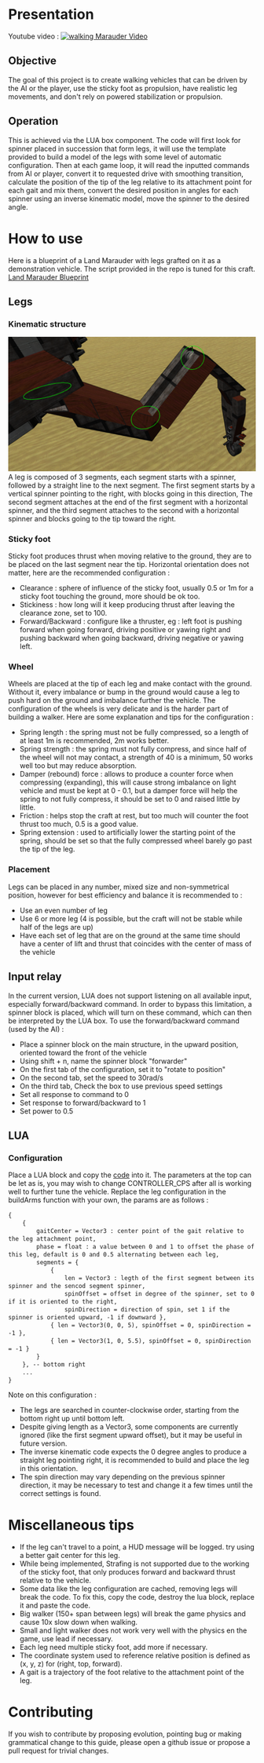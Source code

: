 # Presentation
Youtube video :
[![walking Marauder Video](http://img.youtube.com/vi/1kIcjcPTpyM/0.jpg)](https://www.youtube.com/watch?v=1kIcjcPTpyM "Land Marauder Demo")
## Objective
The goal of this project is to create walking vehicles that can be driven by the AI or the player, 
use the sticky foot as propulsion, have realistic leg movements, 
and don't rely on powered stabilization or propulsion.
## Operation
This is achieved via the LUA box component. 
The code will first look for spinner placed in succession that form legs, 
it will use the template provided to build a model of the legs with some level of automatic configuration.
Then at each game loop, it will read the inputted commands from AI or player, 
convert it to requested drive with smoothing transition,
calculate the position of the tip of the leg relative to its attachment point for each gait and mix them,
convert the desired position in angles for each spinner using an inverse kinematic model,
move the spinner to the desired angle.
# How to use
Here is a blueprint of a Land Marauder with legs grafted on it as a demonstration vehicle. 
The script provided in the repo is tuned for this craft.
[Land Marauder Blueprint](resources/Land_Marauder.blueprint)
## Legs
### Kinematic structure
![leg](resources/leg-joint.png "Leg With Joints")
A leg is composed of 3 segments, each segment starts with a spinner, followed by a straight line to the next segment.
The first segment starts by a vertical spinner pointing to the right, with blocks going in this direction,
The second segment attaches at the end of the first segment with a horizontal spinner, 
and the third segment attaches to the second with a horizontal spinner and blocks going to the tip toward the right.
### Sticky foot
Sticky foot produces thrust when moving relative to the ground, they are to be placed on the last segment near the tip.
Horizontal orientation does not matter, here are the recommended configuration :
* Clearance : sphere of influence of the sticky foot, usually 0.5 or 1m for a sticky foot touching the ground, more should be ok too.
* Stickiness : how long will it keep producing thrust after leaving the clearance zone, set to 100.
* Forward/Backward : configure like a thruster, eg : left foot is pushing forward when going forward, driving positive or yawing right and pushing backward when going backward, driving negative or yawing left.
### Wheel
Wheels are placed at the tip of each leg and make contact with the ground. 
Without it, every imbalance or bump in the ground would cause a leg to push hard on the ground 
and imbalance further the vehicle.
The configuration of the wheels is very delicate and is the harder part of building a walker.
Here are some explanation and tips for the configuration :
* Spring length : the spring must not be fully compressed, so a length of at least 1m is recommended, 2m works better.
* Spring strength : the spring must not fully compress, and since half of the wheel will not may contact, a strength of 40 is a minimum, 50 works well too but may reduce absorption.
* Damper (rebound) force : allows to produce a counter force when compressing (expanding), this will cause strong imbalance on light vehicle and must be kept at 0 - 0.1, but a damper force will help the spring to not fully compress, it should be set to 0 and raised little by little.
* Friction : helps stop the craft at rest, but too much will counter the foot thrust too much, 0.5 is a good value.
* Spring extension : used to artificially lower the starting point of the spring, should be set so that the fully compressed wheel barely go past the tip of the leg.
### Placement
Legs can be placed in any number, mixed size and non-symmetrical position, however for best efficiency and balance
it is recommended to :
* Use an even number of leg
* Use 6 or more leg (4 is possible, but the craft will not be stable while half of the legs are up)
* Have each set of leg that are on the ground at the same time should have a center of lift and thrust that coincides with the center of mass of the vehicle
## Input relay
In the current version, LUA does not support listening on all available input, especially forward/backward command.
In order to bypass this limitation, a spinner block is placed, which will turn on these command, 
which can then be interpreted by the LUA box.
To use the forward/backward command (used by the AI) : 
* Place a spinner block on the main structure, in the upward position, oriented toward the front of the vehicle
* Using shift + n, name the spinner block "forwarder"
* On the first tab of the configuration, set it to "rotate to position"
* On the second tab, set the speed to 30rad/s
* On the third tab, Check the box to use previous speed settings
* Set all response to command to 0
* Set response to forward/backward to 1
* Set power to 0.5
## LUA
### Configuration
Place a LUA block and copy the [code](Walking.lua) into it.
The parameters at the top can be let as is, you may wish to change CONTROLLER_CPS after all is working well to further tune the vehicle.
Replace the leg configuration in the buildArms function with your own, the params are as follows :
```
{
    { 
        gaitCenter = Vector3 : center point of the gait relative to the leg attachment point, 
        phase = float : a value between 0 and 1 to offset the phase of this leg, default is 0 and 0.5 alternating between each leg,
        segments = { 
            { 
                len = Vector3 : legth of the first segment between its spinner and the sencod segment spinner, 
                spinOffset = offset in degree of the spinner, set to 0 if it is oriented to the right, 
                spinDirection = direction of spin, set 1 if the spinner is oriented upward, -1 if downward }, 
            { len = Vector3(0, 0, 5), spinOffset = 0, spinDirection = -1 },
            { len = Vector3(1, 0, 5.5), spinOffset = 0, spinDirection = -1 }
        } 
    }, -- bottom right
    ...
}
```
Note on this configuration : 
* The legs are searched in counter-clockwise order, starting from the bottom right up until bottom left.
* Despite giving length as a Vector3, some components are currently ignored (like the first segment upward offset), but it may be useful in future version.
* The inverse kinematic code expects the 0 degree angles to produce a straight leg pointing right, it is recommended to build and place the leg in this orientation.
* The spin direction may vary depending on the previous spinner direction, it may be necessary to test and change it a few times until the correct settings is found.
# Miscellaneous tips
* If the leg can't travel to a point, a HUD message will be logged. try using a better gait center for this leg.
* While being implemented, Strafing is not supported due to the working of the sticky foot, that only produces forward and backward thrust relative to the vehicle.
* Some data like the leg configuration are cached, removing legs will break the code. To fix this, copy the code, destroy the lua block, replace it and paste the code.
* Big walker (150+ span between legs) will break the game physics and cause 10x slow down when walking.
* Small and light walker does not work very well with the physics en the game, use lead if necessary.
* Each leg need multiple sticky foot, add more if necessary.
* The coordinate system used to reference relative position is defined as (x, y, z) for (right, top, forward).
* A gait is a trajectory of the foot relative to the attachment point of the leg.
# Contributing
If you wish to contribute by proposing evolution, pointing bug or making grammatical change to this guide, please open a github issue or propose a pull request for trivial changes.

